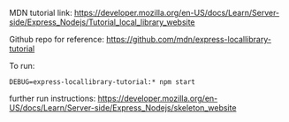MDN tutorial link: https://developer.mozilla.org/en-US/docs/Learn/Server-side/Express_Nodejs/Tutorial_local_library_website

Github repo for reference: https://github.com/mdn/express-locallibrary-tutorial

To run: 
```
DEBUG=express-locallibrary-tutorial:* npm start
```

further run instructions: https://developer.mozilla.org/en-US/docs/Learn/Server-side/Express_Nodejs/skeleton_website